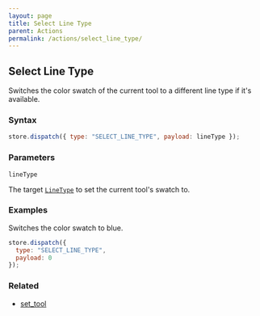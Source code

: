 ```yaml
---
layout: page
title: Select Line Type
parent: Actions
permalink: /actions/select_line_type/
---
```


## Select Line Type

Switches the color swatch of the current tool to a different line type if it's available.

### Syntax

```js
store.dispatch({ type: "SELECT_LINE_TYPE", payload: lineType });
```

### Parameters

`lineType`

The target [`LineType`](/externals/line/) to set the current tool's swatch to.

### Examples

Switches the color swatch to blue.

```js
store.dispatch({
  type: "SELECT_LINE_TYPE",
  payload: 0
});
```

### Related

- [set_tool](./set_tool.md)
